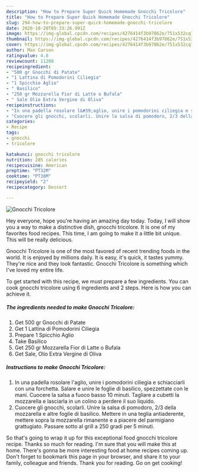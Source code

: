 ```yaml
---
description: "How to Prepare Super Quick Homemade Gnocchi Tricolore"
title: "How to Prepare Super Quick Homemade Gnocchi Tricolore"
slug: 294-how-to-prepare-super-quick-homemade-gnocchi-tricolore
date: 2020-10-20T05:33:26.991Z
image: https://img-global.cpcdn.com/recipes/4276414f3b97862e/751x532cq70/gnocchi-tricolore-recipe-main-photo.jpg
thumbnail: https://img-global.cpcdn.com/recipes/4276414f3b97862e/751x532cq70/gnocchi-tricolore-recipe-main-photo.jpg
cover: https://img-global.cpcdn.com/recipes/4276414f3b97862e/751x532cq70/gnocchi-tricolore-recipe-main-photo.jpg
author: Max Carson
ratingvalue: 4.8
reviewcount: 11208
recipeingredient:
- "500 gr Gnocchi di Patate"
- "1 Lattina di Pomodorini Ciliegia"
- "1 Spicchio Aglio"
- " Basilico"
- "250 gr Mozzarella Fior di Latte o Bufala"
- " Sale Olio Extra Vergine di Oliva"
recipeinstructions:
- "In una padella rosolare l&#39;aglio, unire i pomodorini ciliegia e schiacciarli con una forchetta. Salare e unire le foglie di basilico, spezzettate con le mani. Cuocere la salsa a fuoco basso 10 minuti. Tagliare a cubetti la mozzarella e lasciarla in un colino a perdere il suo liquido."
- "Cuocere gli gnocchi, scolarli. Unire la salsa di pomodoro, 2/3 della mozzarella e altre foglie di basilico. Mettere in una teglia antiaderente, mettere sopra la mozzarella rimanente e a piacere del parmigiano grattugiato. Passare sotto al grill a 250 gradi per 5 minuti."
categories:
- Recipe
tags:
- gnocchi
- tricolore

katakunci: gnocchi tricolore 
nutrition: 285 calories
recipecuisine: American
preptime: "PT32M"
cooktime: "PT38M"
recipeyield: "2"
recipecategory: Dessert

---
```



![Gnocchi Tricolore](https://img-global.cpcdn.com/recipes/4276414f3b97862e/751x532cq70/gnocchi-tricolore-recipe-main-photo.jpg)

Hey everyone, hope you're having an amazing day today. Today, I will show you a way to make a distinctive dish, gnocchi tricolore. It is one of my favorites food recipes. This time, I am going to make it a little bit unique. This will be really delicious.

Gnocchi Tricolore is one of the most favored of recent trending foods in the world. It is enjoyed by millions daily. It is easy, it's quick, it tastes yummy. They're nice and they look fantastic. Gnocchi Tricolore is something which I've loved my entire life.




To get started with this recipe, we must prepare a few ingredients. You can cook gnocchi tricolore using 6 ingredients and 2 steps. Here is how you can achieve it.

<!--inarticleads1-->

##### The ingredients needed to make Gnocchi Tricolore:

1. Get 500 gr Gnocchi di Patate
1. Get 1 Lattina di Pomodorini Ciliegia
1. Prepare 1 Spicchio Aglio
1. Take  Basilico
1. Get 250 gr Mozzarella Fior di Latte o Bufala
1. Get  Sale, Olio Extra Vergine di Oliva




<!--inarticleads2-->

##### Instructions to make Gnocchi Tricolore:

1. In una padella rosolare l&#39;aglio, unire i pomodorini ciliegia e schiacciarli con una forchetta. Salare e unire le foglie di basilico, spezzettate con le mani. Cuocere la salsa a fuoco basso 10 minuti. Tagliare a cubetti la mozzarella e lasciarla in un colino a perdere il suo liquido.
1. Cuocere gli gnocchi, scolarli. Unire la salsa di pomodoro, 2/3 della mozzarella e altre foglie di basilico. Mettere in una teglia antiaderente, mettere sopra la mozzarella rimanente e a piacere del parmigiano grattugiato. Passare sotto al grill a 250 gradi per 5 minuti.




So that's going to wrap it up for this exceptional food gnocchi tricolore recipe. Thanks so much for reading. I'm sure that you will make this at home. There's gonna be more interesting food at home recipes coming up. Don't forget to bookmark this page in your browser, and share it to your family, colleague and friends. Thank you for reading. Go on get cooking!

